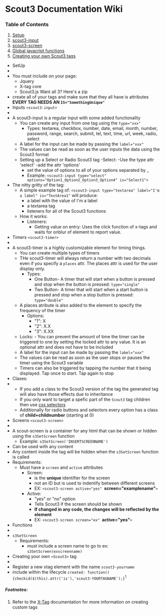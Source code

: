 # Scout3 Documentation Wiki
### Table of Contents
1. [Setup](https://github.com/josephbabbitt/Scout3/wiki/#--setup-)
2. [scout3-input](https://github.com/josephbabbitt/Scout3/wiki/#--inputs-scout3-input)
3. [scout3-screen](https://github.com/josephbabbitt/Scout3/wiki/#--screens-scout3-screen)
4. [Global javacript functions](https://github.com/josephbabbitt/Scout3/wiki/#--functions)
5. [Creating your own Scout3 tags](https://github.com/josephbabbitt/Scout3/wiki/#--creating-your-own-scout3-tags)
- SetUp 
- 
- You must include on your page:
    - Jquery
    - X-tag core
    - Scout3.js
    Want all 3? Here's a zip
- create all of your tags and make sure that they all have is attributes **EVERY TAG NEEDS AN `IS="SomethingUnique"`**
- Inputs `<scout3-input>`
- 
- A scout3-input is a regular input with some added functionality
    - You can create any input from one tag using the `type="xxx"`
        - Types: textarea, checkbox, number, date, email, month, number, password, range, search, submit, tel, text, time, url, week, radio, select
    - A label for the input can be made by passing the `label="xxx"`
    - The values can be read as soon as the user inputs the data using the Scout3 format
    - Setting up a Select or Radio Scout3 tag
    -Select:
        -Use the type attr 'select'
        -add the attr 'options'
        - set the value of options to all of your options separated by _
        - Example: `<scout3-input type="select" options="Option1_Option2_Option3_Option4" is="Select1">`
- The nitty gritty of the tag:
    - A simple example tag of: `<scout3-input type="textarea" label="I'm a label" is="TextArea1"` will produce:
        - a label with the value of I'm a label
        - a textarea tag
        - listeners for all of the Scout3 functions
    - How it works:
        - Listeners:
            - Getting value on entry: Uses the click function of x-tags and waits for onblur of element to report value.
- Timers `<scout3-timer>`
- 
- A scout3-timer is a highly customizable element for timing things.
    - You can create multiple types of timers
    - THe scout3-timer will always return a number with two decimals even if you specify a `places` attr. The places attr is used for the user display only.
        - Types: 
            - One Button- A timer that will start when a button is pressed and stop when the button is pressed: `type="single"`
            - Two Button- A timer that will start when a start button is pressed and stop when a stop button is pressed: `type="double"`
    - A places atribute is also added to the element to specify the frequency of the timer
        - Options:
            - "1": X
            - "2": X.X
            - "3": X.XX
    - Locks:
           - You can prevent the amount of time the timer can be triggered to one by setting the locked attr to any value. It is an optional attr and does not have to be included
    - A label for the input can be made by passing the `label="xxx"`
    - The values can be read as soon as the user stops or pauses the timer using the Scout3 variable
    - Timers can also be triggered by tapping the number that it being displayed. Tap once to start. Tap again to stop
- Clases:
- 
    - If you add a class to the Scout3 version of the tag the generated tag will also have those effects due to inheritance
    - If you only want to target a spefic part of the `Scout3` tag children then use [css selectors](http://www.w3schools.com/cssref/css_selectors.asp)
    - Additionally for radio buttons and selectors every option has a class of **child+childnumber** (starting at 0)
- Screens `<scout3-screen>`
-
- A scout-screen is a container for any html that can be shown or hidden using the `s3SetScreen` function
    - Example: `s3SetScreen('INSERTSCREENNAME')`
- Can be used with any content
- Any content inside the tag will be hidden when the `s3SetScreen` function is called
- Requirements:
    - Must have a `screen` and `active` attributes
        - Screen:
            - is the **unique** identifier for the screen
            - not an ID but is used to indentify between different screens
            - EX: `<scout3-screen active="yes" `**screen="examplename"**`>`
        - Active:
            - "yes" or "no" option
            - Tells Scout3 if the screen should be shown
            - **If changed in any code, the changes will be reflected by the element**
            - EX: `<scout3-screen screen="ex" `**active="yes"**`>`
- Functions
-
- `s3SetScreen`
    - Requirements:
        - must include a screen name to go to ex: `s3SetScreen(exscreenname)`
- Creating your own `<Scout3>` tag
- 
- Register a new xtag element with the name `scout3-yourname`
- include within the lifecycle `created: function(){checkid($(this).attr('is'),'scout3-YOURTAGNAME');}`<sup>1</sup>

##### Footnotes:
1. Refer to the [X-Tag](http://x-tag.github.io/) documentation for more information on creating custom tags